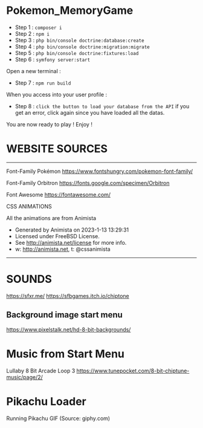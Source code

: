 # Pokemon_MemoryGame

- Step 1 : ``` composer i ```
- Step 2 : ``` npm i ```
- Step 3 : ``` php bin/console doctrine:database:create ```
- Step 4 : ``` php bin/console doctrine:migration:migrate ```
- Step 5 : ``` php bin/console doctrine:fixtures:load ```
- Step 6 : ``` symfony server:start ```

Open a new terminal :
- Step 7 : ``` npm run build ```

When you access into your user profile :
- Step 8 : ``` click the button to load your database from the API ```
if you get an error, click again since you have loaded all the datas.

You are now ready to play ! Enjoy !


# WEBSITE SOURCES

--------------------------------------------------

Font-Family Pokémon
https://www.fontshungry.com/pokemon-font-family/

Font-Family Orbitron
https://fonts.google.com/specimen/Orbitron

Font Awesome
https://fontawesome.com/


CSS ANIMATIONS

All the animations are from Animista

* Generated by Animista on 2023-1-13 13:29:31
 * Licensed under FreeBSD License.
 * See http://animista.net/license for more info. 
 * w: http://animista.net, t: @cssanimista
--------------------

# SOUNDS

https://sfxr.me/
https://sfbgames.itch.io/chiptone

Background image start menu
----------------------------
https://www.pixelstalk.net/hd-8-bit-backgrounds/

# Music from Start Menu

Lullaby 8 Bit Arcade Loop 3
https://www.tunepocket.com/8-bit-chiptune-music/page/2/


# Pikachu Loader

Running Pikachu GIF
(Source: giphy.com)


